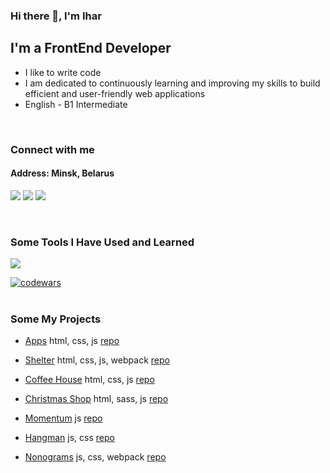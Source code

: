### Hi there 👋, I'm Ihar

## I'm a FrontEnd Developer
* I like to write code
* I am dedicated to continuously learning and improving my skills to build efficient and user-friendly web applications
* English - B1 Intermediate
 <br/>

###  Connect with me
#### Address: Minsk, Belarus

<p>
<a href="mailto:a17331582@gmail.com"><img src="https://skillicons.dev/icons?i=gmail" /></a>
<a href="https://discordapp.com/users/925457041785512027/" ><img src="https://skillicons.dev/icons?i=discord" /></a>
<a href="https://linkedin.com/in/ihar-batura-9840a2325" ><img src="https://skillicons.dev/icons?i=linkedin" /></a>
</p>
<br/>

### Some Tools I Have Used and Learned
<p>
    <img src="https://skillicons.dev/icons?i=html,css,sass,js,ts,php,mysql,figma,git,github,nodejs,npm,webpack,vite,react,vscode,phpstorm" />
</p>

[![codewars](https://www.codewars.com/users/Ihar_blr/badges/large)](https://www.codewars.com/users/Ihar_blr)   
<br/>


### Some My Projects
* [Apps](https://ihar-batura.github.io/Apps/src/) html, css, js [repo](https://github.com/Ihar-Batura/Apps)
  
* [Shelter](https://ihar-batura.github.io/Animal-Shelter/shelter/src/) html, css, js, webpack [repo](https://github.com/Ihar-Batura/Animal-Shelter)
* [Coffee House](https://ihar-batura.github.io/Coffee-House/coffee-house/) html, css, js [repo](https://github.com/Ihar-Batura/Coffee-House)
* [Christmas Shop](https://rolling-scopes-school.github.io/ihar-batura-JSFE2024Q4/christmas-shop/src/) html, sass, js [repo](https://github.com/Ihar-Batura/)
  
* [Momentum](https://ihar-batura.github.io/Momentum/src/) js [repo](https://github.com/Ihar-Batura/Momentum)
* [Hangman](https://ihar-batura.github.io/Hangman/hangman/) js, css [repo](https://github.com/Ihar-Batura/Hangman)
* [Nonograms](https://ihar-batura.github.io/Nonograms/dist/) js, css, webpack [repo](https://github.com/Ihar-Batura/Nonograms)






